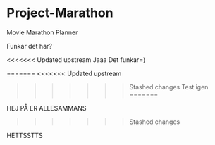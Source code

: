# Project-Marathon
Movie Marathon Planner

Funkar det här?

<<<<<<< Updated upstream
Jaaa Det funkar=)

=======
<<<<<<< Updated upstream
>>>>>>> Stashed changes
Test igen
=======

HEJ PÅ ER ALLESAMMANS
>>>>>>> Stashed changes


HETTSSTTS